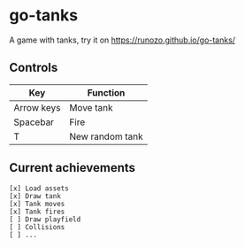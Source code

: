 # go-tanks

A game with tanks, try it on https://runozo.github.io/go-tanks/

## Controls
|Key|Function
|------------|----------|
|Arrow keys|Move tank|
|Spacebar|Fire|
|T|New random tank|

## Current achievements

    [x] Load assets
    [x] Draw tank
    [x] Tank moves
    [x] Tank fires
    [ ] Draw playfield
    [ ] Collisions
    [ ] ...
